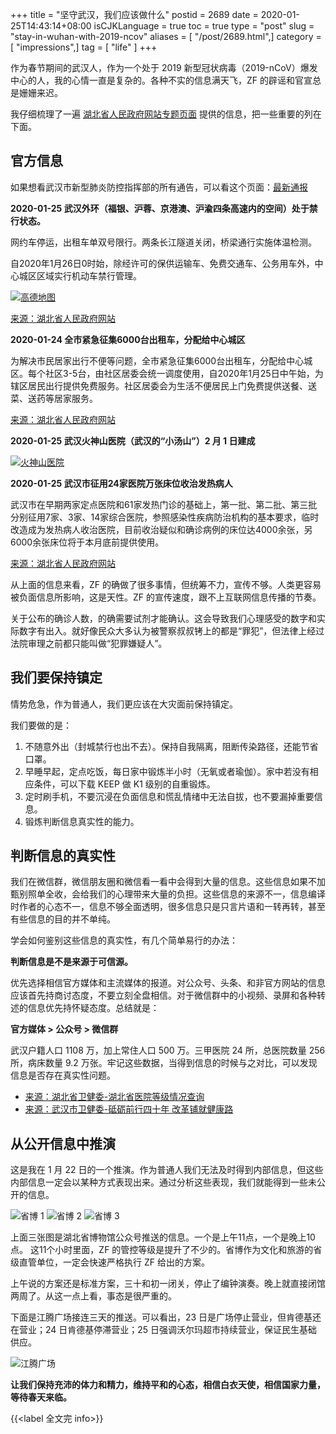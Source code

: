 +++
title = "坚守武汉，我们应该做什么"
postid = 2689
date = 2020-01-25T14:43:14+08:00
isCJKLanguage = true
toc = true
type = "post"
slug = "stay-in-wuhan-with-2019-ncov"
aliases = [ "/post/2689.html",]
category = [ "impressions",]
tag = [ "life" ]
+++

作为春节期间的武汉人，作为一个处于 2019 新型冠状病毒（2019-nCoV）爆发中心的人，我的心情一直是复杂的。各种不实的信息满天飞，ZF 的辟谣和官宣总是姗姗来迟。 <!--more-->

我仔细梳理了一遍 [湖北省人民政府网站专题页面](https://www.hubei.gov.cn/zhuanti/2020/gzxxgzbd/) 提供的信息，把一些重要的列在下面。

## 官方信息 

如果想看武汉市新型肺炎防控指挥部的所有通告，可以看这个页面：[最新通报](https://www.hubei.gov.cn/zhuanti/2020/gzxxgzbd/zxtb/)

**2020-01-25 武汉外环（福银、沪蓉、京港澳、沪渝四条高速内的空间）处于禁行状态。**

网约车停运，出租车单双号限行。两条长江隧道关闭，桥梁通行实施体温检测。

自2020年1月26日0时始，除经许可的保供运输车、免费交通车、公务用车外，中心城区区域实行机动车禁行管理。

[![高德地图](/uploads/2020/01/wuhan-gaode.jpg)](https://www.hubei.gov.cn/zhuanti/2020/gzxxgzbd/zxtb/202001/t20200125_2014946.shtml)

[来源：湖北省人民政府网站](https://www.hubei.gov.cn/zhuanti/2020/gzxxgzbd/zxtb/202001/t20200124_2014657.shtml)

**2020-01-24 全市紧急征集6000台出租车，分配给中心城区**

为解决市民居家出行不便等问题，全市紧急征集6000台出租车，分配给中心城区。每个社区3-5台，由社区居委会统一调度使用，自2020年1月25日中午始，为辖区居民出行提供免费服务。社区居委会为生活不便居民上门免费提供送餐、送菜、送药等居家服务。

[来源：湖北省人民政府网站](https://www.hubei.gov.cn/zhuanti/2020/gzxxgzbd/zxtb/202001/t20200124_2014820.shtml)

**2020-01-25 武汉火神山医院（武汉的“小汤山”）2 月 1 日建成**

[![火神山医院](/uploads/2020/01/wuhan-huoshen.png)](https://www.hubei.gov.cn/zhuanti/2020/gzxxgzbd/qfqk/202001/t20200125_2014898.shtml)

**2020-01-25 武汉市征用24家医院万张床位收治发热病人**

武汉市在早期两家定点医院和61家发热门诊的基础上，第一批、第二批、第三批分别征用7家、3家、14家综合医院，参照感染性疾病防治机构的基本要求，临时改造成为发热病人收治医院，目前收治疑似和确诊病例的床位达4000余张，另6000余张床位将于本月底前提供使用。

[来源：湖北省人民政府网站](https://www.hubei.gov.cn/zhuanti/2020/gzxxgzbd/qfqk/202001/t20200125_2014933.shtml)

从上面的信息来看，ZF 的确做了很多事情，但统筹不力，宣传不够。人类更容易被负面信息所影响，这是天性。ZF 的宣传速度，跟不上互联网信息传播的节奏。

关于公布的确诊人数，的确需要试剂才能确认。这会导致我们心理感受的数字和实际数字有出入。就好像民众大多认为被警察叔叔铐上的都是“罪犯”，但法律上经过法院审理之前都只能叫做“犯罪嫌疑人”。

## 我们要保持镇定

情势危急，作为普通人，我们更应该在大灾面前保持镇定。

我们要做的是：

1. 不随意外出（封城禁行也出不去）。保持自我隔离，阻断传染路径，还能节省口罩。
2. 早睡早起，定点吃饭，每日家中锻炼半小时（无氧或者瑜伽）。家中若没有相应条件，可以下载 KEEP 做 K1 级别的自重锻炼。
3. 定时刷手机，不要沉浸在负面信息和慌乱情绪中无法自拔，也不要漏掉重要信息。
4. 锻炼判断信息真实性的能力。

## 判断信息的真实性

我们在微信群，微信朋友圈和微信看一看中会得到大量的信息。这些信息如果不加甄别照单全收，会给我们的心理带来大量的负担。这些信息的来源不一，信息编译时作者的心态不一，信息不够全面透明，很多信息只是只言片语和一转再转，甚至有些信息的目的并不单纯。

学会如何鉴别这些信息的真实性，有几个简单易行的办法：

**判断信息是不是来源于可信源。**

优先选择相信官方媒体和主流媒体的报道。对公众号、头条、和非官方网站的信息应该首先持商讨态度，不要立刻全盘相信。对于微信群中的小视频、录屏和各种转述的信息优先持怀疑态度。总结就是：

**官方媒体 > 公众号 > 微信群**

武汉户籍人口 1108 万，加上常住人口 500 万。三甲医院 24 所，总医院数量 256 所，病床数量 9.2 万张。牢记这些数据，当得到信息的时候与之对比，可以发现信息是否存在真实性问题。

- [来源：湖北省卫健委-湖北省医院等级情况查询](http://wjw.hubei.gov.cn/bsfw/bmcxfw/hbsyydjqkcx/select.shtml?xzqh=420100&xzqhName=%E6%AD%A6%E6%B1%89%E5%B8%82)
- [来源：武汉市卫健委-砥砺前行四十年 改革铺就健康路](http://wjw.wuhan.gov.cn/front/web/showDetail/2018121306334)

## 从公开信息中推演

这是我在 1 月 22 日的一个推演。作为普通人我们无法及时得到内部信息，但这些内部信息一定会以某种方式表现出来。通过分析这些表现，我们就能得到一些未公开的信息。

![省博 1](/uploads/2020/01/wuhan-sb1.jpg)
![省博 2](/uploads/2020/01/wuhan-sb2.jpg)
![省博 3](/uploads/2020/01/wuhan-sb3.jpg)

上面三张图是湖北省博物馆公众号推送的信息。一个是上午11点，一个是晚上10点。 这11个小时里面，ZF 的管控等级是提升了不少的。省博作为文化和旅游的省级直管单位，一定会快速严格执行 ZF 给出的方案。

上午说的方案还是标准方案，三十和初一闭关，停止了编钟演奏。晚上就直接闭馆两周了。从这一点上看，事态是很严重的。

下面是江腾广场接连三天的推送。可以看出，23 日是广场停止营业，但肯德基还在营业；24 日肯德基停滞营业；25 日强调沃尔玛超市持续营业，保证民生基础供应。

![江腾广场](/uploads/2020/01/wuhan-jt.jpg)

**让我们保持充沛的体力和精力，维持平和的心态，相信白衣天使，相信国家力量，等待春天来临。**

{{<label 全文完 info>}}